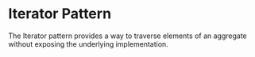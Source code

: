 # Iterator Pattern
The Iterator pattern provides a way to traverse elements of an aggregate without exposing the underlying implementation.